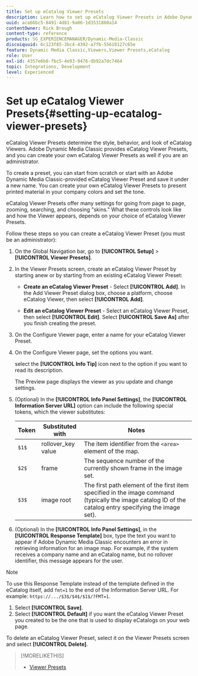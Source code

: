 ```yaml
---
title: Set up eCatalog Viewer Presets
description: Learn how to set up eCatalog Viewer Presets in Adobe Dynamic Media Classic.
uuid: aca66bc5-8491-4d81-9a06-1d3531860a14
contentOwner: Rick Brough
content-type: reference
products: SG_EXPERIENCEMANAGER/Dynamic-Media-Classic
discoiquuid: 6c123f85-3bc4-4392-a7fb-55618127c65e
feature: Dynamic Media Classic,Viewers,Viewer Presets,eCatalog
role: User
exl-id: 4357e6b8-fbc5-4e93-9476-db92a7dc7464
topic: Integrations, Development
level: Experienced
---
```

# Set up eCatalog Viewer Presets{#setting-up-ecatalog-viewer-presets}

eCatalog Viewer Presets determine the style, behavior, and look of eCatalog Viewers. Adobe Dynamic Media Classic provides eCatalog Viewer Presets, and you can create your own eCatalog Viewer Presets as well if you are an administrator.

To create a preset, you can start from scratch or start with an Adobe Dynamic Media Classic-provided eCatalog Viewer Preset and save it under a new name. You can create your own eCatalog Viewer Presets to present printed material in your company colors and set the tone.

eCatalog Viewer Presets offer many settings for going from page to page, zooming, searching, and choosing "skins." What these controls look like and how the Viewer appears, depends on your choice of eCatalog Viewer Presets.

Follow these steps so you can create a eCatalog Viewer Preset (you must be an administrator):

1. On the Global Navigation bar, go to **[!UICONTROL Setup]** > **[!UICONTROL Viewer Presets]**.
1. In the Viewer Presets screen, create an eCatalog Viewer Preset by starting anew or by starting from an existing eCatalog Viewer Preset:

   * **Create an eCatalog Viewer Preset** - Select **[!UICONTROL Add]**. In the Add Viewer Preset dialog box, choose a platform, choose eCatalog Viewer, then select **[!UICONTROL Add]**.

   * **Edit an eCatalog Viewer Preset** - Select an eCatalog Viewer Preset, then select **[!UICONTROL Edit]**. Select **[!UICONTROL Save As]** after you finish creating the preset.

1. On the Configure Viewer page, enter a name for your eCatalog Viewer Preset.
1. On the Configure Viewer page, set the options you want.

   select the **[!UICONTROL Info Tip]** icon next to the option if you want to read its description.

   The Preview page displays the viewer as you update and change settings.

1. (Optional) In the **[!UICONTROL Info Panel Settings]**, the **[!UICONTROL Information Server URL]** option can include the following special tokens, which the viewer substitutes:

    | Token | Substituted with | Notes |
    | --- | --- | --- |
    | `$1$` | rollover_key value | The item identifier from the `<area>` element of the map. |
    | `$2$` | frame | The sequence number of the currently shown frame in the image set. |
    | `$3$` | image root| The first path element of the first item specified in the image command (typically the image catalog ID of the catalog entry specifying the image set). |

1. (Optional) In the **[!UICONTROL Info Panel Settings]**, in the **[!UICONTROL Response Template]** box, type the text you want to appear if Adobe Dynamic Media Classic encounters an error in retrieving information for an image map. For example, if the system receives a company name and an eCatalog name, but no rollover identifier, this message appears for the user.

>[!NOTE]
>
>To use this Response Template instead of the template defined in the eCatalog itself, add `fmt=1` to the end of the Information Server URL. For example: `https://.../$3$/$4$/$1$/?FMT=1`.

1. Select **[!UICONTROL Save]**.
1. Select **[!UICONTROL Default]** if you want the eCatalog Viewer Preset you created to be the one that is used to display eCatalogs on your web page.

To delete an eCatalog Viewer Preset, select it on the Viewer Presets screen and select **[!UICONTROL Delete]**.

>[!MORELIKETHIS]
>
>* [Viewer Presets](application-setup.md#viewer_presets)
